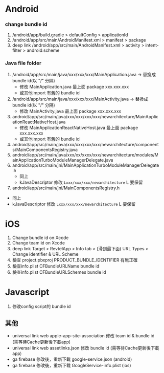 # Android 
### change bundle id
1. /android/app/build.gradle > defaultConfig > applicationId
2. /android/app/src/main/AndroidManifest.xml > manifest > package
3. deep link /android/app/src/main/AndroidManifest.xml > activity > intent-filter  > android:scheme

### Java file folder
1. /android/app/src/main/java/xxx/xxx/xxx/MainApplication.java -> 替換成bundle id(以 "/" 分隔)
   - 修改 MainApplication.java 最上面 package xxx.xxx.xxx
   - 或其他import 有舊的 bundle id
3. /android/app/src/main/java/xxx/xxx/xxx/MainActivity.java -> 替換成bundle id(以 "/" 分隔)
   - 修改 MainActivity.java 最上面 package xxx.xxx.xxx
4. android/app/src/main/java/xxx/xxx/xxx/xxx/newarchitecture/MainApplicationReactNativeHost.java
   - 修改 MainApplicationReactNativeHost.java 最上面 package xxx.xxx.xxx
   - 或其他import 有舊的 bundle id
5. android/app/src/main/java/xxx/xxx/xxx/xxx/newarchitecture/components/MainComponentsRegistry.java
6. android/app/src/main/java/xxx/xx/xxxx/xxx/newarchitecture/modules/MainApplicationTurboModuleManagerDelegate.java
8. android/app/src/main/jni/MainApplicationTurboModuleManagerDelegate.h
   - 同上
   - kJavaDescriptor 修改 `Lxxx/xxx/xxx/newarchitecture` L 要保留
10. android/app/src/main/jni/MainComponentsRegistry.h
   - 同上
   - kJavaDescriptor 修改 `Lxxx/xxx/xxx/newarchitecture` L 要保留



# iOS
1. Change bundle id on Xcode
2. Change team id on Xcode
3. deep link Target > RevtelApp > Info tab > (滑到最下面) URL Types > Change identifier & URL Scheme 
4. 檢查 project.pbxproj PRODUCT_BUNDLE_IDENTIFIER 有無正確
5. 檢查info.plist CFBundleURLName bundle id
6. 檢查info.plist CFBundleURLSchemes bundle id

# Javascript
1. 修改config script的 bundle id

## 其他
- universal link web apple-app-site-association 修改 team id & bundle id (需等待Cache更新後下載app)
- universal link web assetlinks.json 修改 bundle id (需等待Cache更新後下載app)
- ga firebase 修改後，重新下載 google-service.json (android)
- ga firebase 修改後，重新下載 GoogleService-info.plist (ios)
